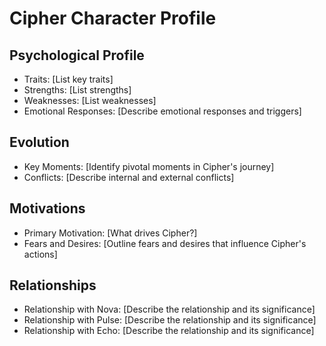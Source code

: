 # Cipher Character Profile

## Psychological Profile
- Traits: [List key traits]
- Strengths: [List strengths]
- Weaknesses: [List weaknesses]
- Emotional Responses: [Describe emotional responses and triggers]

## Evolution
- Key Moments: [Identify pivotal moments in Cipher's journey]
- Conflicts: [Describe internal and external conflicts]

## Motivations
- Primary Motivation: [What drives Cipher?]
- Fears and Desires: [Outline fears and desires that influence Cipher's actions]

## Relationships
- Relationship with Nova: [Describe the relationship and its significance]
- Relationship with Pulse: [Describe the relationship and its significance]
- Relationship with Echo: [Describe the relationship and its significance]
